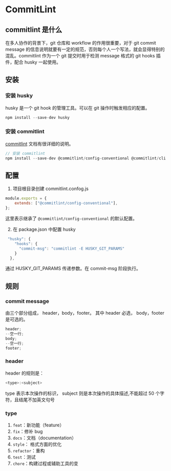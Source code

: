 # CommitLint

## commitlint 是什么

在多人协作的背景下，git 仓库和 workflow 的作用很重要，对于 git commit message 的信息说明就要有一定的规范，否则每个人一个写法，就会显得特别的混乱。commitlint 作为一个 git 提交时用于检测 message 格式的 git hooks 插件，配合 husky 一起使用。

## 安装

### 安装 husky

husky 是一个 git hook 的管理工具。可以在 git 操作时触发相应的配置。

```js
npm install --save-dev husky
```

### 安装 commitlint

[commitlint](https://github.com/conventional-changelog/commitlint) 文档有很详细的说明。

```js
// 安装 commitlint
npm install --save-dev @commitlint/config-conventional @commitlint/cli
```

## 配置

1. 项目根目录创建 commitlint.confog.js

```js
module.exports = {
	extends: ["@commitlint/config-conventional"],
};
```

这里表示继承了 `@commitlint/config-conventional` 的默认配置。

2. 在 package.json 中配置 husky

```js
 "husky": {
    "hooks": {
      "commit-msg": "commitlint -E HUSKY_GIT_PARAMS"
    }
  },
```

通过 HUSKY_GIT_PARAMS 传递参数。在 commit-msg 阶段执行。

## 规则

### commit message

由三个部分组成， header，body，footer。
其中 header 必选， body，footer 是可选的。

```js
header;
--空一行;
body;
--空一行;
footer;
```

### header

header 的规则是：

```js
<type>:<subject>
```

type 表示本次操作的标识， subject 则是本次操作的具体描述,不能超过 50 个字符，且结尾不加英文句号

### type

1. `feat`：新功能（feature）
2. `fix`：修补 bug
3. `docs`：文档（documentation）
4. `style`： 格式方面的优化
5. `refactor`：重构
6. `test`：测试
7. `chore`：构建过程或辅助工具的变
